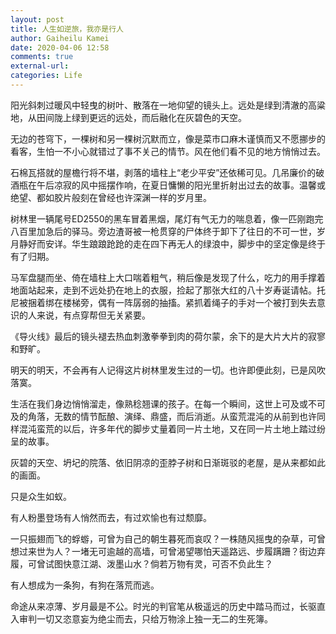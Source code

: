 ```yaml
---
layout: post
title: 人生如逆旅，我亦是行人
author: Gaiheilu Kamei
date: 2020-04-06 12:58
comments: true
external-url:
categories: Life
---
```


阳光斜刺过暖风中轻曳的树叶、散落在一地仰望的镜头上。远处是绿到清澈的高粱地，从田间陇上绿到更远的远处，而后融化在灰碧色的天空。

无边的苍穹下，一棵树和另一棵树沉默而立，像是菜市口麻木谨慎而又不愿挪步的看客，生怕一不小心就错过了事不关己的情节。风在他们看不见的地方悄悄过去。

石棉瓦搭就的屋檐行将不堪，剥落的墙柱上“老少平安”还依稀可见。几吊廉价的破酒瓶在午后凉寂的风中摇摆作响，在夏日慵懒的阳光里折射出过去的故事。温馨或绝望、都如胶片般刻在曾经也许深渊一样的岁月里。

树林里一辆尾号ED2550的黑车冒着黑烟，尾灯有气无力的喘息着，像一匹刚跑完八百里加急后的驿马。旁边渣哥被一枪贯穿的尸体终于卸下了往日的不可一世，岁月静好而安详。华生踉踉跄跄的走在四下再无人的绿浪中，脚步中的坚定像是终于有了归期。

马军盘腿而坐、倚在墙柱上大口喘着粗气，稍后像是发现了什么，吃力的用手撑着地面站起来，走到不远处扔在地上的衣服，捡起了那张大红的八十岁寿诞请帖。托尼被捆着绑在楼梯旁，偶有一阵孱弱的抽搐。紧抓着绳子的手对一个被打到失去意识的人来说，有点穿帮但无关紧要。

《导火线》最后的镜头褪去热血刺激拳拳到肉的荷尔蒙，余下的是大片大片的寂寥和野旷。

明天的明天，不会再有人记得这片树林里发生过的一切。也许即便此刻，已是风吹落寞。

生活在我们身边悄悄溜走，像熟稔翘课的孩子。在每一个瞬间，这世上可及或不可及的角落，无数的情节酝酿、演绎、鼎盛，而后消逝。从蛮荒混沌的从前到也许同样混沌蛮荒的以后，许多年代的脚步丈量着同一片土地，又在同一片土地上踏过纷呈的故事。

灰碧的天空、坍圮的院落、依旧阴凉的歪脖子树和日渐斑驳的老屋，是从来都如此的画面。

只是众生如蚁。

有人粉墨登场有人悄然而去，有过欢愉也有过颓靡。

一只振翅而飞的蜉蝣，可曾为自己的朝生暮死而哀叹？一株随风摇曳的杂草，可曾想过来世为人？一堵无可逾越的高墙，可曾渴望哪怕天遥路远、步履蹒跚？街边弃履，可曾试图快意江湖、泼墨山水？倘若万物有灵，可否不负此生？

有人想成为一条狗，有狗在落荒而逃。

命途从来凉薄、岁月最是不公。时光的判官笔从极遥远的历史中踏马而过，长驱直入审判一切又恣意妄为绝尘而去，只给万物涂上独一无二的生死簿。
